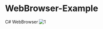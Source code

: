 # WebBrowser-Example
 C# WebBrowser
![1](https://user-images.githubusercontent.com/46905124/91884504-d322b600-ec8e-11ea-8949-df9e676b8857.JPG)
